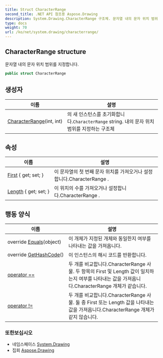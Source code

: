 ```yaml
---
title: Struct CharacterRange
second_title: .NET API 참조용 Aspose.Drawing
description: System.Drawing.CharacterRange 구조체. 문자열 내의 문자 위치 범위를 지정합니다.
type: docs
weight: 70
url: /ko/net/system.drawing/characterrange/
---
```

## CharacterRange structure

문자열 내의 문자 위치 범위를 지정합니다.

```csharp
public struct CharacterRange
```

## 생성자

| 이름 | 설명 |
| --- | --- |
| [CharacterRange](characterrange/)(int, int) | 의 새 인스턴스를 초기화합니다.`CharacterRange` string. 내의 문자 위치 범위를 지정하는 구조체 |

## 속성

| 이름 | 설명 |
| --- | --- |
| [First](../../system.drawing/characterrange/first/) { get; set; } | 이 문자열의 첫 번째 문자 위치를 가져오거나 설정합니다.CharacterRange . |
| [Length](../../system.drawing/characterrange/length/) { get; set; } | 이 위치의 수를 가져오거나 설정합니다.CharacterRange . |

## 행동 양식

| 이름 | 설명 |
| --- | --- |
| override [Equals](../../system.drawing/characterrange/equals/)(object) | 이 개체가 지정된 개체와 동일한지 여부를 나타내는 값을 가져옵니다. |
| override [GetHashCode](../../system.drawing/characterrange/gethashcode/)() | 이 인스턴스의 해시 코드를 반환합니다. |
| [operator ==](../../system.drawing/characterrange/op_equality/) | 두 개를 비교합니다.CharacterRange 사물. 두 항목의 First 및 Length 값이 일치하는지 여부를 나타내는 값을 가져옵니다.CharacterRange 개체가 같습니다. |
| [operator !=](../../system.drawing/characterrange/op_inequality/) | 두 개를 비교합니다.CharacterRange 사물. 둘 중 First 또는 Length 값을 나타내는 값을 가져옵니다.CharacterRange 개체가 같지 않습니다. |

### 또한보십시오

* 네임스페이스 [System.Drawing](../../system.drawing/)
* 집회 [Aspose.Drawing](../../)


